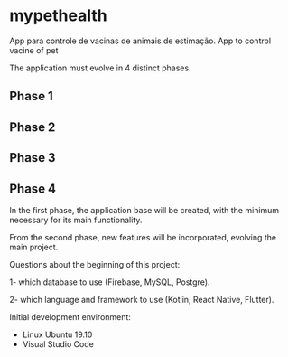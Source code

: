 # mypethealth
App para controle de vacinas de animais de estimação. App to control vacine of pet

The application must evolve in 4 distinct phases.

## Phase 1



## Phase 2



## Phase 3



## Phase 4






In the first phase, the application base will be created, with the minimum necessary for its main functionality.

From the second phase, new features will be incorporated, evolving the main project.

Questions about the beginning of this project:

1- which database to use (Firebase, MySQL, Postgre).

2- which language and framework to use (Kotlin, React Native, Flutter).

Initial development environment:

- Linux Ubuntu 19.10
- Visual Studio Code
